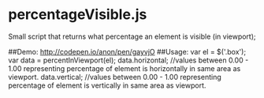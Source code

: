# percentageVisible.js
Small script that returns what percentage an element is visible (in viewport);

##Demo: http://codepen.io/anon/pen/gayvjO
##Usage: 
    var el = $('.box');
    var data = percentInViewport(el);
    data.horizontal; //values between 0.00 - 1.00  representing percentage of element is horizontally in same area as viewport.
    data.vertical; //values between 0.00 - 1.00  representing percentage of element is vertically in same area as viewport.
